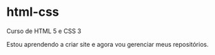 # html-css
 Curso de HTML 5 e CSS 3

Estou aprendendo a criar site e agora vou gerenciar meus repositórios.
